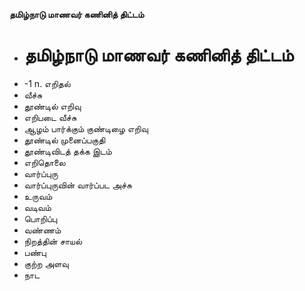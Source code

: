 **தமிழ்நாடு மாணவர் கணினித் திட்டம்**
- # தமிழ்நாடு மாணவர் கணினித் திட்டம்
- -1 n. எறிதல்
- வீச்சு
- தூண்டில் எறிவு
- எறிபடை வீச்சு
- ஆழம் பார்க்கும் குண்டிழை எறிவு
- தூண்டில் முனைப்பகுதி
- தூண்டிவிடத் தக்க இடம்
- எறிதொலை
- வார்ப்புரு
- வார்ப்புருவின் வார்ப்பட அச்சு
- உருவம்
- வடிவம்
- பொறிப்பு
- வண்ணம்
- நிறத்தின் சாயல்
- பண்பு
- குற்ற அளவு
- நாட

